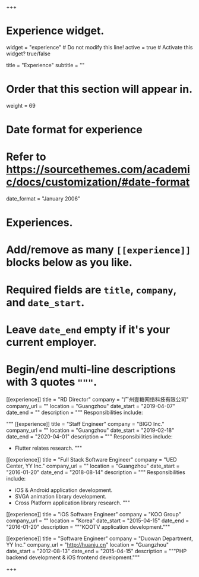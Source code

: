 +++
# Experience widget.
widget = "experience"  # Do not modify this line!
active = true  # Activate this widget? true/false

title = "Experience"
subtitle = ""

# Order that this section will appear in.
weight = 69

# Date format for experience
#   Refer to https://sourcethemes.com/academic/docs/customization/#date-format
date_format = "January 2006"

# Experiences.
#   Add/remove as many `[[experience]]` blocks below as you like.
#   Required fields are `title`, `company`, and `date_start`.
#   Leave `date_end` empty if it's your current employer.
#   Begin/end multi-line descriptions with 3 quotes `"""`.
[[experience]]
  title = "RD Director"
  company = "广州壹糖网络科技有限公司"
  company_url = ""
  location = "Guangzhou"
  date_start = "2019-04-07"
  date_end = ""
  description = """
  Responsibilities include:
  
  """
[[experience]]
  title = "Staff Engineer"
  company = "BIGO Inc."
  company_url = ""
  location = "Guangzhou"
  date_start = "2019-02-18"
  date_end = "2020-04-01"
  description = """
  Responsibilities include:
  
  * Flutter relates research.
  """

[[experience]]
  title = "Full Stack Software Engineer"
  company = "UED Center, YY Inc."
  company_url = ""
  location = "Guangzhou"
  date_start = "2016-01-20"
  date_end = "2018-08-14"
  description = """
  Responsibilities include:
  
  * iOS & Android application development.
  * SVGA animation library development.
  * Cross Platform application library research.
  """

[[experience]]
  title = "iOS Software Engineer"
  company = "KOO Group"
  company_url = ""
  location = "Korea"
  date_start = "2015-04-15"
  date_end = "2016-01-20"
  description = """KOOTV application development."""

[[experience]]
  title = "Software Engineer"
  company = "Duowan Department, YY Inc."
  company_url = "http://huanju.cn"
  location = "Guangzhou"
  date_start = "2012-08-13"
  date_end = "2015-04-15"
  description = """PHP backend development & iOS frontend development."""

+++
